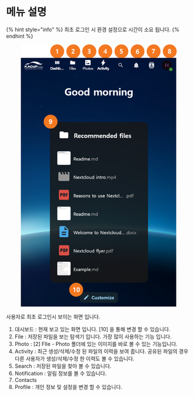 # 메뉴 설명

{% hint style="info" %}
최초 로그인 시 환경 설정으로 시간이 소요 됩니다.&#x20;
{% endhint %}



<figure><img src="../../../.gitbook/assets/image (4).png" alt=""><figcaption></figcaption></figure>

사용자로 최초 로그인시 보이는 화면 입니다.&#x20;

1. 대시보드 : 현재 보고 있는 화면 입니다. \[10] 을 통해 변경 할 수 있습니다.&#x20;
2. File : 저장된 파일을 보는 탐색기 입니다. 가장 많이 사용하는 기능 입니다.&#x20;
3. Photo : \[2] FIle - Photo 폴더에 있는 이미지를 바로 볼 수 있는 기능입니다.&#x20;
4. Activity : 최근 생성/삭제/수정 된 파일의 이력을  보여 줍니다. 공유된 파일의 경우 다른 사용자가 생성/삭제/수정 한 이력도 볼 수 있습니다.&#x20;
5. Search : 저장된 파일을 찾아 볼 수 있습니다.&#x20;
6. Notification : 알림 정보를 볼 수 있습니다.&#x20;
7. Contacts&#x20;
8. Profile : 개인 정보 및 설정을 변경 할 수 있습니다.&#x20;
